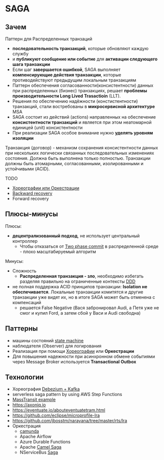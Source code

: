 # SAGA

## Зачем

Паттерн для Распределенных транзаций

- __последовательность транзакций__, которые обновляют каждую службу
- и __публикуют сообщение или событие__ для __активации следующего шага транзакции__
- Если шаг __завершается ошибкой__, SAGA выполняет __компенсирующие действия транзакции__, которые противодействуют предыдущим локальным транзакциям
- Паттерн обеспечения согласованности(консистентности) данных при распределенных (бизнес) транзакциях, решает __проблемы производительности Long Lived Trasactioin__ (LLT).
- Решения по обеспечению надёжности (констистентности) транзакций, стали востребованы в __микросервисной архитектуре__ MSA
- SAGA состоит из действий (actions) направленных на обеспечение __консистентности транзакций__ и является при этом неатомарной единицей (unit) консистентности
- При реализации SAGA особое внимание нужно __уделять уровням изоляции__

Транзакция (договор) - механизм сохранения консистентности данных при нескольких логически связанных последовательных изменениях состояния. Должна быть выполнена только полностью. Транзакции должны быть атомарными, согласованными, изолированными и устойчивыми (ACID).

TODO

- [Хореографии или Оркестрации](https://developers.redhat.com/articles/2021/09/21/distributed-transaction-patterns-microservices-compared)
- [Backward recovery](https://learn.microsoft.com/ru-ru/azure/architecture/reference-architectures/saga/saga)
- Forward recovery

## Плюсы-минусы

Плюсы:

- __децентрализованный подход__, не использует центральный контроллер
  - Чтобы отказаться от [Two phase commit](pattern.2pc.md) в распределенной среде - плохо масштабируемый алгоритм

Минусы:

- Сложность
  - __Распределенная транзакция - зло__, необходимо избегать разделяя правильно на ограниченные контексты [DDD](../system.design/ddd.md)
- не полная поддержка ACID принципов транзакции: __Isolation не обеспечивается__. Локальные транзакции комитятся и другие транзакции уже видят их, но в итоге SAGA может быть отменена с компенсаций
  - решается False Negative (Вася забронировал Audi, а Петя уже не смог и купил Ford, а затем сбой у Васи и Audi свободна)

## Паттерны

- машины состояний [state machine](../development/pattern.state.machine.md)
- наблюдателя (Observer) для логирования
- Реализация при помощи [Хореографии](../system.design/orchestration-choreography.md) или __Оркестрации__
- Для повышения надежности при асинхронном обмене событиями через Message Broker используется __Transactional Outbox__

## Технологии

- Хореография [Debezium + Kafka](https://habr.com/ru/companies/redhatrussia/articles/575844/)
- serverless saga pattern by using AWS Step Functions
- [MassTransit example](https://habr.com/ru/company/true_engineering/blog/412793/)
- <https://axoniq.io>
- <https://eventuate.io/abouteventuatetram.html>
- <https://github.com/eclipse/microprofile-lra>
- <https://github.com/jbosstm/narayana/tree/master/rts/lra>
- Оркестрация
  - [camunda](https://camunda.com/blog/2018/08/bpmn-microservices-orchestration-part-2-graphical-models/)
  - Apache Airflow
  - Azure Durable Functions
  - Apache [Camel Saga](https://camel.apache.org/components/4.8.x/eips/saga-eip.html)
  - NServiceBus [Saga](https://docs.particular.net/nservicebus/sagas/)
